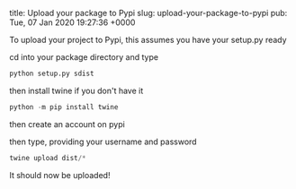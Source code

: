 title: Upload your package to Pypi
slug: upload-your-package-to-pypi
pub: Tue, 07 Jan 2020 19:27:36 +0000


To upload your project to Pypi, this assumes you have your setup.py ready




cd into your package directory and type





```python
python setup.py sdist
```



then install twine if you don't have it





```python
python -m pip install twine
```



then create an account on pypi




then type, providing your username and password





```python
twine upload dist/*
```



It should now be uploaded!



